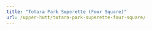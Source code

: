 ```yaml
---
title: "Totara Park Superette (Four Square)"
url: /upper-hutt/totara-park-superette-four-square/
---
```

